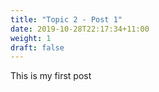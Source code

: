 ```yaml
---
title: "Topic 2 - Post 1"
date: 2019-10-28T22:17:34+11:00
weight: 1
draft: false
---
```


This is my first post